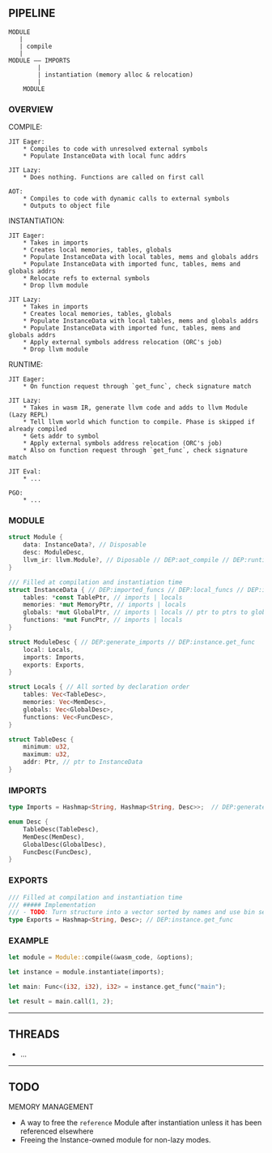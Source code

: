 ## PIPELINE
```
MODULE
   |
   | compile
   |
MODULE —— IMPORTS
        |
        | instantiation (memory alloc & relocation)
        |
    MODULE
```


### OVERVIEW
COMPILE:

    JIT Eager:
        * Compiles to code with unresolved external symbols
        * Populate InstanceData with local func addrs

    JIT Lazy:
        * Does nothing. Functions are called on first call

    AOT:
        * Compiles to code with dynamic calls to external symbols
        * Outputs to object file


INSTANTIATION:

    JIT Eager:
        * Takes in imports
        * Creates local memories, tables, globals
        * Populate InstanceData with local tables, mems and globals addrs
        * Populate InstanceData with imported func, tables, mems and globals addrs
        * Relocate refs to external symbols
        * Drop llvm module

    JIT Lazy:
        * Takes in imports
        * Creates local memories, tables, globals
        * Populate InstanceData with local tables, mems and globals addrs
        * Populate InstanceData with imported func, tables, mems and globals addrs
        * Apply external symbols address relocation (ORC's job)
        * Drop llvm module

RUNTIME:

    JIT Eager:
        * On function request through `get_func`, check signature match

    JIT Lazy:
        * Takes in wasm IR, generate llvm code and adds to llvm Module (Lazy REPL)
        * Tell llvm world which function to compile. Phase is skipped if already compiled
        * Gets addr to symbol
        * Apply external symbols address relocation (ORC's job)
        * Also on function request through `get_func`, check signature match

    JIT Eval:
        * ...

    PGO:
        * ...


### MODULE
```rust
struct Module {
    data: InstanceData?, // Disposable
    desc: ModuleDesc,
    llvm_ir: llvm.Module?, // Diposable // DEP:aot_compile // DEP:runtime_lazy_compile
}
```

```rust
/// Filled at compilation and instantiation time
struct InstanceData { // DEP:imported_funcs // DEP:local_funcs // DEP:instance.get_func
    tables: *const TablePtr, // imports | locals
    memories: *mut MemoryPtr, // imports | locals
    globals: *mut GlobalPtr, // imports | locals // ptr to ptrs to global value
    functions: *mut FuncPtr, // imports | locals
}
```

```rust
struct ModuleDesc { // DEP:generate_imports // DEP:instance.get_func
    local: Locals,
    imports: Imports,
    exports: Exports,
}
```

```rust
struct Locals { // All sorted by declaration order
    tables: Vec<TableDesc>,
    memories: Vec<MemDesc>,
    globals: Vec<GlobalDesc>,
    functions: Vec<FuncDesc>,
}
```

```rust
struct TableDesc {
    minimum: u32,
    maximum: u32,
    addr: Ptr, // ptr to InstanceData
}
```

### IMPORTS
```rust
type Imports = Hashmap<String, Hashmap<String, Desc>>;  // DEP:generate_imports
```

```rust
enum Desc {
    TableDesc(TableDesc),
    MemDesc(MemDesc),
    GlobalDesc(GlobalDesc),
    FuncDesc(FuncDesc),
}
```

### EXPORTS
```rust
/// Filled at compilation and instantiation time
/// ##### Implementation
/// - TODO: Turn structure into a vector sorted by names and use bin search for lookup. Benchmark against current approaach.
type Exports = Hashmap<String, Desc>; // DEP:instance.get_func
```

### EXAMPLE
```rust
let module = Module::compile(&wasm_code, &options);

let instance = module.instantiate(imports);

let main: Func<(i32, i32), i32> = instance.get_func("main");

let result = main.call(1, 2);
```

-------------------------------------------------------------------

## THREADS
* ...

-------------------------------------------------------------------

## TODO
MEMORY MANAGEMENT
- A way to free the `reference` Module after instantiation unless it has been referenced elsewhere
- Freeing the Instance-owned module for non-lazy modes.
